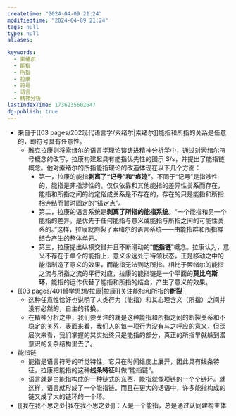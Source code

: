 ```yaml
---
createtime: "2024-04-09 21:24"
modifiedtime: "2024-04-09 21:24"
tags: null
type: null
aliases:

keywords:
  - 索绪尔
  - 能指
  - 所指
  - 拉康
  - 符号
  - 语言
  - 精神分析
lastIndexTime: 1736235602647
dg-publish: true
---
```

- 来自于[[03 pages/202现代语言学/索绪尔\|索绪尔]]能指和所指的关系是任意的，即符号具有任意性。
	-  雅克拉康则将索绪尔的语言学理论镕铸进精神分析学中，通过对索绪尔符号概念的改写，拉康构建起具有能指优先性的图示 S/s，并提出了能指链概念。他对索绪尔的所指能指理论的改造体现在以下几个方面：
		- 第一，拉康的能指**剥离了“记号”和“痕迹”**。不同于“记号”是指涉性的，能指是非指涉性的，仅仅依靠和其他能指的差异性关系而存在，能指和所指之间的约定俗成关系是不存在的，存在的只是能指和所指相连结而暂时固定的“锚定点”。
		- 第二，拉康的语言系统是**剥离了所指的能指系统**。“一个能指和另一个能指的差异，是优先于任何能指与意义或能指与所指之间的可能性关系的。”这样，拉康就割裂了索绪尔的语言系统——由能指群和所指群结合产生的整体单元。
		- 第三，拉康提出纵横交错并且不断滑动的“**能指链**”概念。拉康认为，意义不存在于单个的能指上，意义永远处于待领状态，正是移动之中的能指制造了意义的效果，而能指无法到达所指。相比于索绪尔的能指之流与所指之流的平行对应，拉康的能指链是一个平面的**莫比乌斯环**，能指的运作代替了能指和所指的结合，产生了意义的效果。
- [[03 pages/401哲学思想/拉康\|拉康]]关注能指和所指的**断裂**
	- 这种任意性恰好也说明了人类行为（能指）和其心理含义（所指）之间并没有必然的，自主的转换。
	- 在精神分析之中，我们要关注的就是这种能指和所指之间的断裂关系和不稳定的关系，表面来看，我们人的每一项行为没有与之呼应的意义，但深层次来看，我们掌握的其实始终只是能指的部分，真正的所指早就躲到潜意识的复杂结构里去了。
- 能指链
	- 能指是语言符号的听觉特性，它只在时间维度上展开，因此具有线条特征，拉康把能指的这种**线条特征**叫做“能指链”。
	- 语言就是由能指构成的一种链式的东西，能指就像项链的一个个链环。就这样，语言就形成了一个能指链。而且在更大的话语中，许多能指构成的链又成了大的链环的一个环。
- [[我在我不思之处\|我在我不思之处]]：人是一个能指，总是通过认同建构主体
